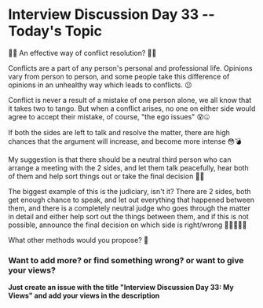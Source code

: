 # Interview Discussion Day 33 -- Today's Topic

🥋🥊 An effective way of conflict resolution? 🥊🥋

Conflicts are a part of any person's personal and professional life. Opinions vary from person to person, and some people take this difference of opinions in an unhealthy way which leads to conflicts. 😕

Conflict is never a result of a mistake of one person alone, we all know that it takes two to tango. But when a conflict arises, no one on either side would agree to accept their mistake, of course, "the ego issues" 😵🤐

If both the sides are left to talk and resolve the matter, there are high chances that the argument will increase, and become more intense 😳💣

My suggestion is that there should be a neutral third person who can arrange a meeting with the 2 sides, and let them talk peacefully, hear both of them and help sort things out or take the final decision 🤵🏻

The biggest example of this is the judiciary, isn't it? There are 2 sides, both get enough chance to speak, and let out everything that happened between them, and there is a completely neutral judge who goes through the matter in detail and either help sort out the things between them, and if this is not possible, announce the final decision on which side is right/wrong 🙇‍♂👨🏻‍⚖

What other methods would you propose? 💭

### Want to add more? or find something wrong? or want to give your views? 

**Just create an issue with the title "Interview Discussion Day 33: My Views" and add your views in the description**
